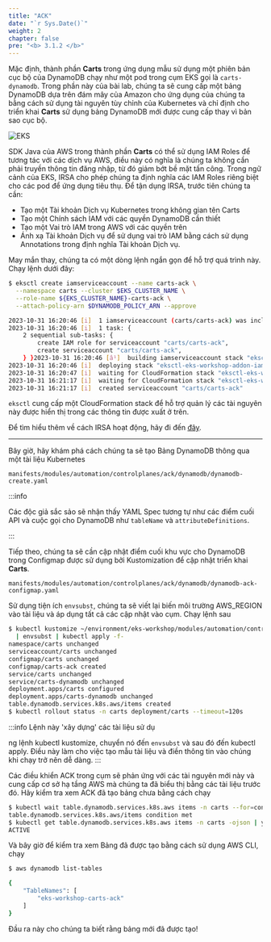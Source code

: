 ```yaml
---
title: "ACK"
date: "`r Sys.Date()`"
weight: 2
chapter: false
pre: "<b> 3.1.2 </b>"
---
```


Mặc định, thành phần **Carts** trong ứng dụng mẫu sử dụng một phiên bản cục bộ của DynamoDB chạy như một pod trong cụm EKS gọi là `carts-dynamodb`. Trong phần này của bài lab, chúng ta sẽ cung cấp một bảng DynamoDB dựa trên đám mây của Amazon cho ứng dụng của chúng ta bằng cách sử dụng tài nguyên tùy chỉnh của Kubernetes và chỉ định cho triển khai **Carts** sử dụng bảng DynamoDB mới được cung cấp thay vì bản sao cục bộ.

![EKS](/EKS-Workshop-8/images/0006/00053.png?featherlight=false&width=90pc)

SDK Java của AWS trong thành phần **Carts** có thể sử dụng IAM Roles để tương tác với các dịch vụ AWS, điều này có nghĩa là chúng ta không cần phải truyền thông tin đăng nhập, từ đó giảm bớt bề mặt tấn công. Trong ngữ cảnh của EKS, IRSA cho phép chúng ta định nghĩa các IAM Roles riêng biệt cho các pod để ứng dụng tiêu thụ. Để tận dụng IRSA, trước tiên chúng ta cần:

- Tạo một Tài khoản Dịch vụ Kubernetes trong không gian tên Carts
- Tạo một Chính sách IAM với các quyền DynamoDB cần thiết
- Tạo một Vai trò IAM trong AWS với các quyền trên
- Ánh xạ Tài khoản Dịch vụ để sử dụng vai trò IAM bằng cách sử dụng Annotations trong định nghĩa Tài khoản Dịch vụ.

May mắn thay, chúng ta có một dòng lệnh ngắn gọn để hỗ trợ quá trình này. Chạy lệnh dưới đây:

```bash
$ eksctl create iamserviceaccount --name carts-ack \
  --namespace carts --cluster $EKS_CLUSTER_NAME \
  --role-name ${EKS_CLUSTER_NAME}-carts-ack \
  --attach-policy-arn $DYNAMODB_POLICY_ARN --approve

2023-10-31 16:20:46 [i]  1 iamserviceaccount (carts/carts-ack) was included (based on the include/exclude rules)
2023-10-31 16:20:46 [i]  1 task: {
    2 sequential sub-tasks: {
        create IAM role for serviceaccount "carts/carts-ack",
        create serviceaccount "carts/carts-ack",
    } }2023-10-31 16:20:46 [â¹]  building iamserviceaccount stack "eksctl-eks-workshop-addon-iamserviceaccount-carts-carts-ack"
2023-10-31 16:20:46 [i]  deploying stack "eksctl-eks-workshop-addon-iamserviceaccount-carts-carts-ack"
2023-10-31 16:20:47 [i]  waiting for CloudFormation stack "eksctl-eks-workshop-addon-iamserviceaccount-carts-carts-ack"
2023-10-31 16:21:17 [i]  waiting for CloudFormation stack "eksctl-eks-workshop-addon-iamserviceaccount-carts-carts-ack"
2023-10-31 16:21:17 [i]  created serviceaccount "carts/carts-ack"
```

`eksctl` cung cấp một CloudFormation stack để hỗ trợ quản lý các tài nguyên này được hiển thị trong các thông tin được xuất ở trên.

Để tìm hiểu thêm về cách IRSA hoạt động, hãy đi đến [đây](https://docs.aws.amazon.com/eks/latest/userguide/iam-roles-for-service-accounts.html).

---

Bây giờ, hãy khám phá cách chúng ta sẽ tạo Bảng DynamoDB thông qua một tài liệu Kubernetes

```file
manifests/modules/automation/controlplanes/ack/dynamodb/dynamodb-create.yaml
```

:::info

Các độc giả sắc sảo sẽ nhận thấy YAML Spec tương tự như các điểm cuối API và cuộc gọi cho DynamoDB như `tableName` và `attributeDefinitions`.

:::

Tiếp theo, chúng ta sẽ cần cập nhật điểm cuối khu vực cho DynamoDB trong Configmap được sử dụng bởi Kustomization để cập nhật triển khai **Carts**.

```file
manifests/modules/automation/controlplanes/ack/dynamodb/dynamodb-ack-configmap.yaml
```

Sử dụng tiện ích `envsubst`, chúng ta sẽ viết lại biến môi trường AWS_REGION vào tài liệu và áp dụng tất cả các cập nhật vào cụm. Chạy lệnh sau

```bash wait=10
$ kubectl kustomize ~/environment/eks-workshop/modules/automation/controlplanes/ack/dynamodb \
  | envsubst | kubectl apply -f-
namespace/carts unchanged
serviceaccount/carts unchanged
configmap/carts unchanged
configmap/carts-ack created
service/carts unchanged
service/carts-dynamodb unchanged
deployment.apps/carts configured
deployment.apps/carts-dynamodb unchanged
table.dynamodb.services.k8s.aws/items created
$ kubectl rollout status -n carts deployment/carts --timeout=120s
```

:::info
Lệnh này 'xây dựng' các tài liệu sử dụ

ng lệnh kubectl kustomize, chuyển nó đến `envsubst` và sau đó đến kubectl apply. Điều này làm cho việc tạo mẫu tài liệu và điền thông tin vào chúng khi chạy trở nên dễ dàng.
:::

Các điều khiển ACK trong cụm sẽ phản ứng với các tài nguyên mới này và cung cấp cơ sở hạ tầng AWS mà chúng ta đã biểu thị bằng các tài liệu trước đó. Hãy kiểm tra xem ACK đã tạo bảng chưa bằng cách chạy

```bash
$ kubectl wait table.dynamodb.services.k8s.aws items -n carts --for=condition=ACK.ResourceSynced --timeout=15m
table.dynamodb.services.k8s.aws/items condition met
$ kubectl get table.dynamodb.services.k8s.aws items -n carts -ojson | yq '.status."tableStatus"'
ACTIVE
```

Và bây giờ để kiểm tra xem Bảng đã được tạo bằng cách sử dụng AWS CLI, chạy

```bash
$ aws dynamodb list-tables

{
    "TableNames": [
        "eks-workshop-carts-ack"
    ]
}
```

Đầu ra này cho chúng ta biết rằng bảng mới đã được tạo!